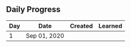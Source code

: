 ## Daily Progress 
| Day | Date | Created | Learned |
| --- | --- | --- | --- |
| 1 | Sep 01, 2020 | 